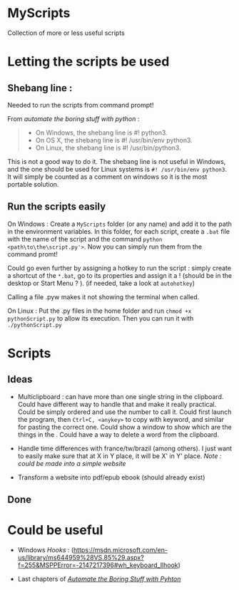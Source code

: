 # MyScripts
Collection of more or less useful scripts


# Letting the scripts be used

## Shebang line :
Needed to run the scripts from command prompt!

From *automate the boring stuff with python* :
> * On Windows, the shebang line is #! python3.
> * On OS X, the shebang line is #! /usr/bin/env python3.
> * On Linux, the shebang line is #! /usr/bin/python3.

This is not a good way to do it. The shebang line is not useful in Windows, and the one should be used for Linux systems is `#! /usr/bin/env python3`. It will simply be counted as a comment on windows so it is the most portable solution.

## Run the scripts easily

On Windows :
Create a `MyScripts` folder (or any name) and add it to the path in the environment variables. In this folder, for each script, create a `.bat` file with the name of the script and the command `python <path\to\the\script.py'>`.
 Now you can simply run them from the command promt! 
 
 Could go even further by assigning a hotkey to run the script :
 simply create a shortcut of the `*.bat`, go to its properties and assign it a ! (should be in the desktop or Start Menu ? ).
 (if needed, take a look at `autohotkey`)
 
 Calling a file .pyw makes it not showing the terminal when called.
 
 
 On Linux :
 Put the .py files in the home folder and run `chmod +x pythonScript.py` to allow its execution. Then you can run it with `./pythonScript.py`
 
 
# Scripts

## Ideas

 * Multiclipboard : can have more than one single string in the clipboard. Could have different way to handle that and make it really practical. Could be simply ordered and use the number to call it. Could first launch the program, then `Ctrl+C, <anykey>` to copy with keyword, and similar for pasting the correct one. Could show a window to show which are the things in the . Could have a way to delete a word from the clipboard.
 

* Handle time differences with france/tw/brazil (among others). I just want to easily make sure that at X in Y place, it will be X' in Y' place. *Note : could be made into a simple website*

* Transform a website into pdf/epub ebook (should already exist)

## Done


# Could be useful

* Windows *Hooks* : (https://msdn.microsoft.com/en-us/library/ms644959%28VS.85%29.aspx?f=255&MSPPError=-2147217396#wh_keyboard_llhook)

* Last chapters of [*Automate the Boring Stuff with Pyhton*](https://automatetheboringstuff.com/)
